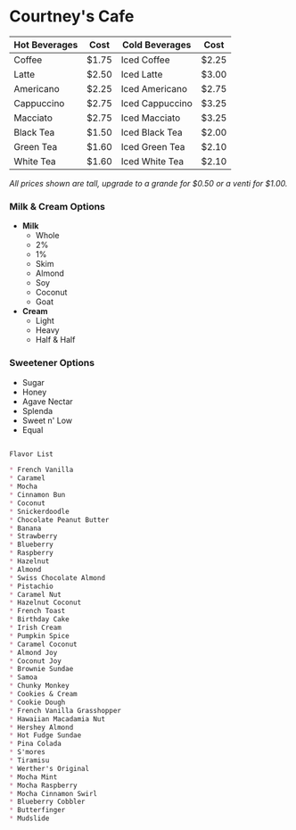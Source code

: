 # Courtney's Cafe

Hot Beverages | Cost | Cold Beverages | Cost
---------|------|----------|-----
Coffee | $1.75 | Iced Coffee | $2.25
Latte | $2.50 | Iced Latte | $3.00
Americano | $2.25 | Iced Americano | $2.75
Cappuccino | $2.75 | Iced Cappuccino | $3.25
Macciato | $2.75 | Iced Macciato | $3.25
Black Tea | $1.50 | Iced Black Tea | $2.00
Green Tea | $1.60 | Iced Green Tea | $2.10
White Tea | $1.60 | Iced White Tea | $2.10

*All prices shown are tall, upgrade to a grande for $0.50 or a venti for $1.00.*

### Milk & Cream Options

* __Milk__
  * Whole
  * 2%
  * 1%
  * Skim
  * Almond
  * Soy
  * Coconut
  * Goat
* __Cream__
  * Light
  * Heavy
  * Half & Half

### Sweetener Options

* Sugar
* Honey
* Agave Nectar
* Splenda
* Sweet n' Low
* Equal

```markdown

Flavor List

* French Vanilla
* Caramel
* Mocha
* Cinnamon Bun
* Coconut
* Snickerdoodle
* Chocolate Peanut Butter
* Banana
* Strawberry
* Blueberry
* Raspberry
* Hazelnut
* Almond
* Swiss Chocolate Almond
* Pistachio
* Caramel Nut
* Hazelnut Coconut
* French Toast
* Birthday Cake
* Irish Cream
* Pumpkin Spice
* Caramel Coconut
* Almond Joy
* Coconut Joy
* Brownie Sundae
* Samoa
* Chunky Monkey
* Cookies & Cream
* Cookie Dough
* French Vanilla Grasshopper
* Hawaiian Macadamia Nut
* Hershey Almond
* Hot Fudge Sundae
* Pina Colada
* S'mores
* Tiramisu
* Werther's Original
* Mocha Mint
* Mocha Raspberry
* Mocha Cinnamon Swirl
* Blueberry Cobbler
* Butterfinger
* Mudslide
